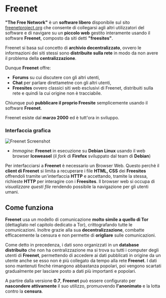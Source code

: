 # Freenet

__"The Free Network"__ è un __software libero__ disponibile sul sito [freenetproject.org](https://freenetproject.org/) che consente di collegarsi agli altri utilizzatori del software e di navigare su un __piccolo web__ gestito interamente usando il software __Freenet__, composto da siti detti __"freesites"__.

Freenet si basa sul concetto di __archivio decentralizzato__, ovvero le informazioni dei siti stessi sono __distribuite sulla rete__ in modo da non avere il problema della __centralizzazione__.

Dunque __Freenet__ offre:

- __Forums__ su cui discutere con gli altri utenti,
- __Chat__ per parlare direttametne con gli altri utenti,
- __Freesites__ ovvero classici siti web esclusivi di Freenet, distribuiti sulla rete e quindi la cui origine non è tracciabile.

Chiunque può __pubblicare il proprio Freesite__ semplicemente usando il software __Freenet__.

Freenet esiste dal __marzo 2000__ ed è tutt'ora in sviluppo.

### Interfaccia grafica

![Freenet Screenshot](http://cdn.canadiancontent.net/t/screenshot/750/freenet.jpg)
- _Immagine:_ __Freenet__ in esecuzione su __Debian Linux__ usando il web browser __Iceweasel__ (il _fork_ di __Firefox__ sviluppato dal team di __Debian__)

Per interfacciarsi a __Freenet__ è necessario un Browser Web. Questo perchè il __client di Freenet__ si limita a recuperare i file __HTML, CSS__ dei __Freesites__ offrendoli tramite un'interfaccia __HTTP__ e accettando, tramite la stessa, richieste __HTTP__ per interagire con i __Freesites__. Il browser web si occupa di _visualizzare questi file_ rendendo possibile la navigazione per gli utenti umani.

## Come funziona

__Freenet__ usa un modello di comunicazione __molto simile a quello di Tor__ (dettagliato nel capitolo dedicato a Tor), crittografando tutte le comunicazioni. Inoltre grazie alla sua __decentralizzazione__, combatte efficacemente la censura e non permette di __origliare__ sulle comunicazioni.

Come detto in precedenza, i dati sono organizzati in un __database distribuito__ che non ha centralizzazione ma si trova su tutti i computer degli utenti di __Freenet__, permettendo di accedere ai dati pubblicati in origine da un utente anche se esso non è più collegato da tempo alla rete __Freenet__. I dati sono mantenuti finchè rimangono abbastanza popolari, poi vengono scartati gradualmente per lasciare posto a dati più importanti e popolari.

A partire dalla versione __0.7__, __Freenet__ può essere configurato per __nascondere attivamente__ il suo utilizzo, promuovendo __l'anonimato__ e la lotta contro la __censura__.
